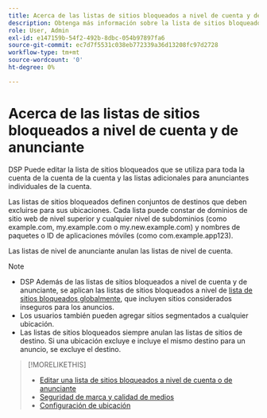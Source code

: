 ```yaml
---
title: Acerca de las listas de sitios bloqueados a nivel de cuenta y de anunciante
description: Obtenga más información sobre la lista de sitios bloqueados de una cuenta o un anunciante.
role: User, Admin
exl-id: e147159b-54f2-492b-8dbc-054b97897fa6
source-git-commit: ec7d7f5531c038eb772339a36d13208fc97d2728
workflow-type: tm+mt
source-wordcount: '0'
ht-degree: 0%

---
```


# Acerca de las listas de sitios bloqueados a nivel de cuenta y de anunciante

DSP Puede editar la lista de sitios bloqueados que se utiliza para toda la cuenta de la cuenta de la cuenta y las listas adicionales para anunciantes individuales de la cuenta.

Las listas de sitios bloqueados definen conjuntos de destinos que deben excluirse para sus ubicaciones. Cada lista puede constar de dominios de sitio web de nivel superior y cualquier nivel de subdominios (como example.com, my.example.com o my.new.example.com) y nombres de paquetes o ID de aplicaciones móviles (como com.example.app123).

Las listas de nivel de anunciante anulan las listas de nivel de cuenta.

>[!NOTE]
>
>* DSP Además de las listas de sitios bloqueados a nivel de cuenta y de anunciante, se aplican las listas de sitios bloqueados a nivel de [lista de sitios bloqueados globalmente](/help/dsp/introduction/features/brand-safety-media-quality.md#global-blocked-sites), que incluyen sitios considerados inseguros para los anuncios.
>* Los usuarios también pueden agregar sitios segmentados a cualquier ubicación.
>* Las listas de sitios bloqueados siempre anulan las listas de sitios de destino. Si una ubicación excluye e incluye el mismo destino para un anuncio, se excluye el destino.

>[!MORELIKETHIS]
>
>* [Editar una lista de sitios bloqueados a nivel de cuenta o de anunciante](/help/dsp/admin/blocked-sites-list-edit.md)
>* [Seguridad de marca y calidad de medios](/help/dsp/introduction/features/brand-safety-media-quality.md)
>* [Configuración de ubicación](/help/dsp/campaign-management/placements/placement-settings.md)
